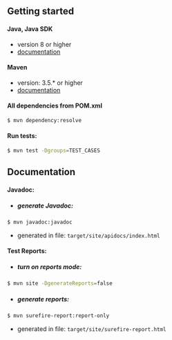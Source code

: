 
## Getting started  
  

#### Java, Java SDK  
* version 8 or higher  
* [documentation](https://docs.oracle.com/javase/8/docs/)  
  
#### Maven  
* version: 3.5.*  or higher
* [documentation](http://maven.apache.org/guides/)  
  
#### All dependencies from POM.xml  
```sh  
$ mvn dependency:resolve  
```  

#### Run tests: 
```sh  
$ mvn test -Dgroups=TEST_CASES
```  
  
## Documentation  
#### Javadoc:
* ##### generate Javadoc:
```sh  
$ mvn javadoc:javadoc  
```  
* generated in file: 
```target/site/apidocs/index.html```

#### Test Reports:  
* ##### turn on reports mode:
```sh  
$ mvn site -DgenerateReports=false  
```  
* ##### generate reports:
```sh  
$ mvn surefire-report:report-only 
```  
* generated in file: 
```target/site/surefire-report.html```